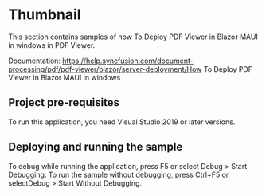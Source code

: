 # Thumbnail
This section contains samples of how To Deploy PDF Viewer in Blazor MAUI in windows
 in PDF Viewer.

Documentation: https://help.syncfusion.com/document-processing/pdf/pdf-viewer/blazor/server-deployment/How To Deploy PDF Viewer in Blazor MAUI in windows

## Project pre-requisites
To run this application, you need Visual Studio 2019 or later versions.

## Deploying and running the sample
To debug while running the application, press F5 or select Debug > Start Debugging. To run the sample without debugging, press Ctrl+F5 or selectDebug > Start Without Debugging.